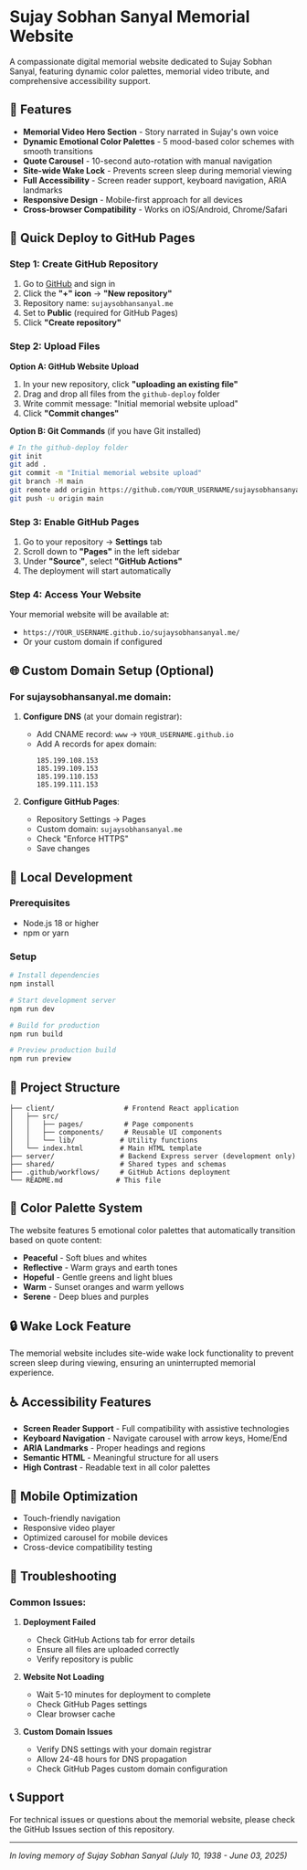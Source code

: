 # Sujay Sobhan Sanyal Memorial Website

A compassionate digital memorial website dedicated to Sujay Sobhan Sanyal, featuring dynamic color palettes, memorial video tribute, and comprehensive accessibility support.

## 🌟 Features

- **Memorial Video Hero Section** - Story narrated in Sujay's own voice
- **Dynamic Emotional Color Palettes** - 5 mood-based color schemes with smooth transitions
- **Quote Carousel** - 10-second auto-rotation with manual navigation
- **Site-wide Wake Lock** - Prevents screen sleep during memorial viewing
- **Full Accessibility** - Screen reader support, keyboard navigation, ARIA landmarks
- **Responsive Design** - Mobile-first approach for all devices
- **Cross-browser Compatibility** - Works on iOS/Android, Chrome/Safari

## 🚀 Quick Deploy to GitHub Pages

### Step 1: Create GitHub Repository

1. Go to [GitHub](https://github.com) and sign in
2. Click the **"+" icon** → **"New repository"**
3. Repository name: `sujaysobhansanyal.me`
4. Set to **Public** (required for GitHub Pages)
5. Click **"Create repository"**

### Step 2: Upload Files

**Option A: GitHub Website Upload**
1. In your new repository, click **"uploading an existing file"**
2. Drag and drop all files from the `github-deploy` folder
3. Write commit message: "Initial memorial website upload"
4. Click **"Commit changes"**

**Option B: Git Commands** (if you have Git installed)
```bash
# In the github-deploy folder
git init
git add .
git commit -m "Initial memorial website upload"
git branch -M main
git remote add origin https://github.com/YOUR_USERNAME/sujaysobhansanyal.me.git
git push -u origin main
```

### Step 3: Enable GitHub Pages

1. Go to your repository → **Settings** tab
2. Scroll down to **"Pages"** in the left sidebar
3. Under **"Source"**, select **"GitHub Actions"**
4. The deployment will start automatically

### Step 4: Access Your Website

Your memorial website will be available at:
- `https://YOUR_USERNAME.github.io/sujaysobhansanyal.me/`
- Or your custom domain if configured

## 🌐 Custom Domain Setup (Optional)

### For sujaysobhansanyal.me domain:

1. **Configure DNS** (at your domain registrar):
   - Add CNAME record: `www` → `YOUR_USERNAME.github.io`
   - Add A records for apex domain:
     ```
     185.199.108.153
     185.199.109.153
     185.199.110.153
     185.199.111.153
     ```

2. **Configure GitHub Pages**:
   - Repository Settings → Pages
   - Custom domain: `sujaysobhansanyal.me`
   - Check "Enforce HTTPS"
   - Save changes

## 🔧 Local Development

### Prerequisites
- Node.js 18 or higher
- npm or yarn

### Setup
```bash
# Install dependencies
npm install

# Start development server
npm run dev

# Build for production
npm run build

# Preview production build
npm run preview
```

## 📁 Project Structure

```
├── client/                 # Frontend React application
│   ├── src/
│   │   ├── pages/          # Page components
│   │   ├── components/     # Reusable UI components
│   │   └── lib/           # Utility functions
│   └── index.html         # Main HTML template
├── server/                # Backend Express server (development only)
├── shared/                # Shared types and schemas
├── .github/workflows/     # GitHub Actions deployment
└── README.md             # This file
```

## 🎨 Color Palette System

The website features 5 emotional color palettes that automatically transition based on quote content:

- **Peaceful** - Soft blues and whites
- **Reflective** - Warm grays and earth tones
- **Hopeful** - Gentle greens and light blues
- **Warm** - Sunset oranges and warm yellows
- **Serene** - Deep blues and purples

## 🔒 Wake Lock Feature

The memorial website includes site-wide wake lock functionality to prevent screen sleep during viewing, ensuring an uninterrupted memorial experience.

## ♿ Accessibility Features

- **Screen Reader Support** - Full compatibility with assistive technologies
- **Keyboard Navigation** - Navigate carousel with arrow keys, Home/End
- **ARIA Landmarks** - Proper headings and regions
- **Semantic HTML** - Meaningful structure for all users
- **High Contrast** - Readable text in all color palettes

## 📱 Mobile Optimization

- Touch-friendly navigation
- Responsive video player
- Optimized carousel for mobile devices
- Cross-device compatibility testing

## 🚨 Troubleshooting

### Common Issues:

1. **Deployment Failed**
   - Check GitHub Actions tab for error details
   - Ensure all files are uploaded correctly
   - Verify repository is public

2. **Website Not Loading**
   - Wait 5-10 minutes for deployment to complete
   - Check GitHub Pages settings
   - Clear browser cache

3. **Custom Domain Issues**
   - Verify DNS settings with your domain registrar
   - Allow 24-48 hours for DNS propagation
   - Check GitHub Pages custom domain configuration

## 📞 Support

For technical issues or questions about the memorial website, please check the GitHub Issues section of this repository.

---

*In loving memory of Sujay Sobhan Sanyal (July 10, 1938 - June 03, 2025)*